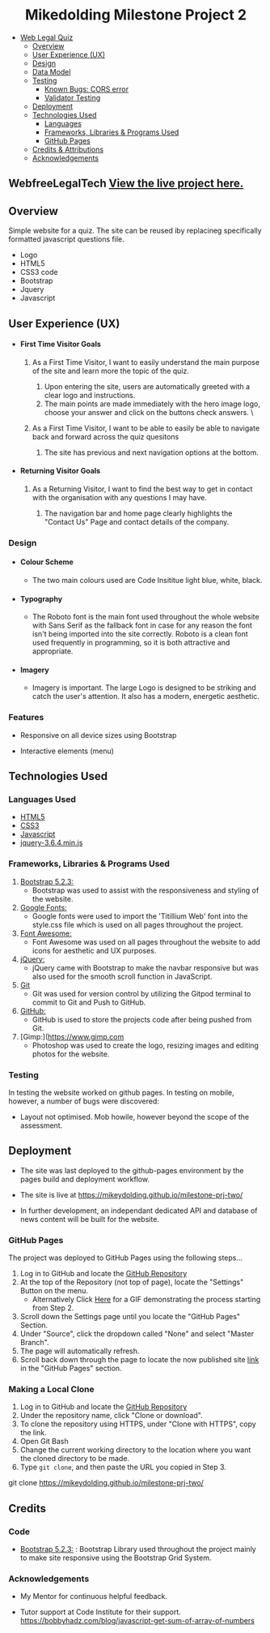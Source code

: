 <h1 align="center">Mikedolding Milestone Project 2</h1>

- [Web Legal Quiz](#WebfreeLegalTech)
  - [Overview](#overview)
  - [User Experience (UX)](#User-Experience)
  - [Design](#design)
  - [Data Model](#data-model)
  - [Testing](#testing)
    - [Known Bugs: CORS error](#known-bugs)
    - [Validator Testing](#validator-testing)
  - [Deployment](#deployment)
  - [Technologies Used](#technologies-used)
    - [Languages](#languages-used)
    - [Frameworks, Libraries & Programs Used](#frameworks-libraries--programs-used)
    - [GitHub Pages](#github-pages)
  - [Credits & Attributions](#credits)
  - [Acknowledgements](#acknowledgements)

## WebfreeLegalTech [View the live project here.](https://mikeydolding.github.io/milestone-prj-two/)

## Overview

Simple website for a quiz. The site can be reused iby replacineg specifically formatted javascript questions file.

- Logo
- HTML5
- CSS3 code
- Bootstrap
- Jquery
- Javascript

## User Experience (UX)

- #### First Time Visitor Goals

  1. As a First Time Visitor, I want to easily understand the main purpose of the site and learn more the topic of the quiz.

     1. Upon entering the site, users are automatically greeted with a clear logo and instructions.
     2. The main points are made immediately with the hero image logo, choose your answer and click on the buttons check answers. \

  2. As a First Time Visitor, I want to be able to easily be able to navigate back and forward across the quiz quesitons

     1. The site has previous and next navigation options at the bottom.

- #### Returning Visitor Goals

  1. As a Returning Visitor, I want to find the best way to get in contact with the organisation with any questions I may have.

     1. The navigation bar and home page clearly highlights the "Contact Us" Page and contact details of the company.

### Design

- #### Colour Scheme

  - The two main colours used are Code Insititue light blue, white, black.

- #### Typography

  - The Roboto font is the main font used throughout the whole website with Sans Serif as the fallback font in case for any reason the font isn't being imported into the site correctly. Roboto is a clean font used frequently in programming, so it is both attractive and appropriate.

- #### Imagery
  - Imagery is important. The large Logo is designed to be striking and catch the user's attention. It also has a modern, energetic aesthetic.

### Features

- Responsive on all device sizes using Bootstrap

- Interactive elements (menu)

## Technologies Used

### Languages Used

- [HTML5](https://en.wikipedia.org/wiki/HTML5)
- [CSS3](https://en.wikipedia.org/wiki/Cascading_Style_Sheets)
- [Javascript](https://en.wikipedia.org/wiki/JavaScript)
- [jquery-3.6.4.min.js](https://code.jquery.com/)

### Frameworks, Libraries & Programs Used

1. [Bootstrap 5.2.3:](https://getbootstrap.com/docs/5.1/)
   - Bootstrap was used to assist with the responsiveness and styling of the website.
2. [Google Fonts:](https://fonts.google.com/)
   - Google fonts were used to import the 'Titillium Web' font into the style.css file which is used on all pages throughout the project.
3. [Font Awesome:](https://fontawesome.com/)
   - Font Awesome was used on all pages throughout the website to add icons for aesthetic and UX purposes.
4. [jQuery:](https://jquery.com/)
   - jQuery came with Bootstrap to make the navbar responsive but was also used for the smooth scroll function in JavaScript.
5. [Git](https://git-scm.com/)
   - Git was used for version control by utilizing the Gitpod terminal to commit to Git and Push to GitHub.
6. [GitHub:](https://github.com/)
   - GitHub is used to store the projects code after being pushed from Git.
7. [Gimp:](https://www.gimp.com
   - Photoshop was used to create the logo, resizing images and editing photos for the website.

### Testing

In testing the  website worked on github pages. In testing on mobile, however, a number of bugs were discovered:

- Layout not optimised. Mob howile, however beyond the scope of the assessment.

## Deployment

- The site was last deployed to the github-pages environment by the pages build and deployment workflow.

- The site is live at <https://mikeydolding.github.io/milestone-prj-two/>

- In further development, an independant dedicated API and database of news content will be built for the website.

### GitHub Pages

The project was deployed to GitHub Pages using the following steps...

1. Log in to GitHub and locate the [GitHub Repository](https://github.com/)
2. At the top of the Repository (not top of page), locate the "Settings" Button on the menu.
   - Alternatively Click [Here](https://raw.githubusercontent.com/) for a GIF demonstrating the process starting from Step 2.
3. Scroll down the Settings page until you locate the "GitHub Pages" Section.
4. Under "Source", click the dropdown called "None" and select "Master Branch".
5. The page will automatically refresh.
6. Scroll back down through the page to locate the now published site [link](https://github.com) in the "GitHub Pages" section.

### Making a Local Clone

1. Log in to GitHub and locate the [GitHub Repository](https://github.com/)
2. Under the repository name, click "Clone or download".
3. To clone the repository using HTTPS, under "Clone with HTTPS", copy the link.
4. Open Git Bash
5. Change the current working directory to the location where you want the cloned directory to be made.
6. Type `git clone`, and then paste the URL you copied in Step 3.

git clone https://mikeydolding.github.io/milestone-prj-two/

## Credits

### Code

- [Bootstrap 5.2.3:](https://getbootstrap.com/docs/5.2.3/)
  : Bootstrap Library used throughout the project mainly to make site responsive using the Bootstrap Grid System.

### Acknowledgements

- My Mentor for continuous helpful feedback.

- Tutor support at Code Institute for their support.
https://bobbyhadz.com/blog/javascript-get-sum-of-array-of-numbers